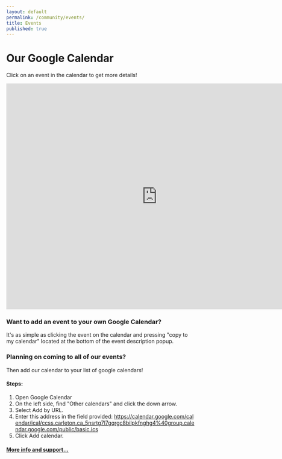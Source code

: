 ```yaml
---
layout: default
permalink: /community/events/
title: Events
published: true
---
```

<!-- Calendar Styles -->
<script src="https://cdnjs.cloudflare.com/ajax/libs/fullcalendar/3.1.0/fullcalendar.min.css"></script>

<!--Calendar View-->
<div class='content-wrap'>
    <h1>Our Google Calendar</h1>
    <p>Click on an event in the calendar to get more details!</p>
	<iframe class='google-calender centered' src="https://calendar.google.com/calendar/embed?src=ccss.carleton.ca_5nsrtg7l7gqrgc8bilpkfnghg4@group.calendar.google.com&ctz=America/Toronto" style="border: 0" width="800" height="600" frameborder="0" scrolling="no"></iframe>
    <h3>Want to add an event to your own Google Calendar?</h3>
    <p>It's as simple as clicking the event on the calendar and pressing "copy to my calendar" located at the bottom of the event description popup.</p>
    <h3>Planning on coming to all of our events?</h3>
    <p>Then add our calendar to your list of google calendars!</p>
    <h4>Steps:</h4>
    <ul style="list-style-type:decimal;">
        <li>Open Google Calendar</li>
        <li>On the left side, find "Other calendars" and click the down arrow.</li>
        <li>Select Add by URL.</li>
        <li>Enter this address in the field provided:
        <a style="word-break: break-all;" target="_blank" href="https://calendar.google.com/calendar/ical/ccss.carleton.ca_5nsrtg7l7gqrgc8bilpkfnghg4%40group.calendar.google.com/public/basic.ics"> https://calendar.google.com/calendar/ical/ccss.carleton.ca_5nsrtg7l7gqrgc8bilpkfnghg4%40group.calendar.google.com/public/basic.ics</a></li>
        <li>Click Add calendar.</li>
    </ul>
    <h4><a href='https://support.google.com/calendar/answer/37100?co=GENIE.Platform%3DDesktop&hl=en' target="_blank">More info and support...</a></h4>
</div>

<!--Calendar JS -->
<script src="https://cdnjs.cloudflare.com/ajax/libs/fullcalendar/3.1.0/fullcalendar.min.js"></script>
<script src="{{ site.baseurl }}/js/format-google-calendar.min.js"></script>
<script src="{{ site.baseurl }}/js/calendar.js"></script>
